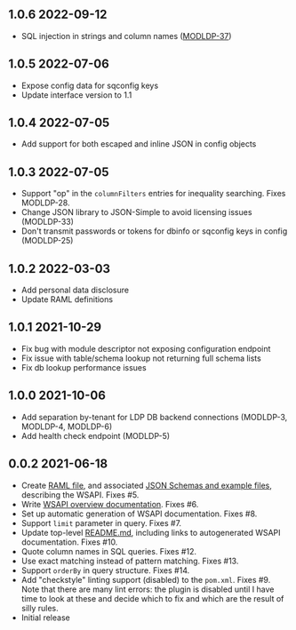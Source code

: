 ## 1.0.6 2022-09-12
* SQL injection in strings and column names ([MODLDP-37](https://issues.folio.org/browse/MODLDP-37))

## 1.0.5 2022-07-06
* Expose config data for sqconfig keys
* Update interface version to 1.1

## 1.0.4 2022-07-05
* Add support for both escaped and inline JSON in config objects

## 1.0.3 2022-07-05
* Support "op" in the `columnFilters` entries for inequality searching. Fixes MODLDP-28.
* Change JSON library to JSON-Simple to avoid licensing issues (MODLDP-33)
* Don't transmit passwords or tokens for dbinfo or sqconfig keys in config (MODLDP-25)

## 1.0.2 2022-03-03
* Add personal data disclosure
* Update RAML definitions

## 1.0.1 2021-10-29
* Fix bug with module descriptor not exposing configuration endpoint
* Fix issue with table/schema lookup not returning full schema lists
* Fix db lookup performance issues

## 1.0.0 2021-10-06
* Add separation by-tenant for LDP DB backend connections (MODLDP-3, MODLDP-4, MODLDP-6)
* Add health check endpoint (MODLDP-5)

## 0.0.2 2021-06-18

* Create [RAML file](ramls/ldp.raml), and associated [JSON Schemas and example files](ramls), describing the WSAPI. Fixes #5.
* Write [WSAPI overview documentation](ramls/overview.md). Fixes #6.
* Set up automatic generation of WSAPI documentation. Fixes #8.
* Support `limit` parameter in query. Fixes #7.
* Update top-level [README.md](README.md), including links to autogenerated WSAPI documentation. Fixes #10.
* Quote column names in SQL queries. Fixes #12.
* Use exact matching instead of pattern matching. Fixes #13.
* Support `orderBy` in query structure. Fixes #14.
* Add "checkstyle" linting support (disabled) to the `pom.xml`. Fixes #9. Note that there are many lint errors: the plugin is disabled until I have time to look at these and decide which to fix and which are the result of silly rules.
* Initial release
 

